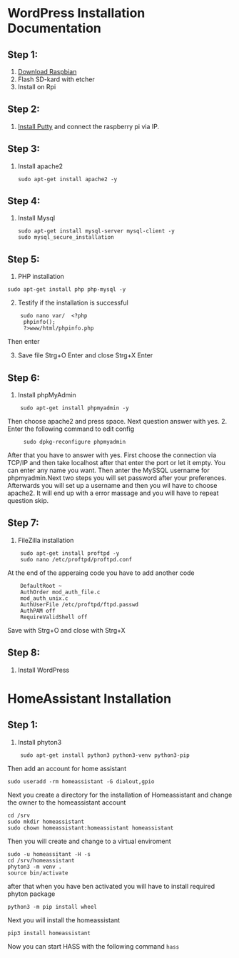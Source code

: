 # WordPress Installation Documentation


## Step 1:
1. [Download Raspbian](https://www.raspberrypi.org/downloads/raspbian/)
2. Flash SD-kard with etcher
3. Install on Rpi

## Step 2:
1. [Install Putty](https://www.chiark.greenend.org.uk/~sgtatham/putty/latest.html) and connect the raspberry pi via IP.

## Step 3:
1. Install apache2
   ```
   sudo apt-get install apache2 -y
   ```

## Step 4:
1. Install Mysql
   ```
   sudo apt-get install mysql-server mysql-client -y
   sudo mysql_secure_installation
   ```

## Step 5:
1. PHP installation
```
sudo apt-get install php php-mysql -y
```
2. Testify if the installation is successful
```
    sudo nano var/  <?php
     phpinfo();
     ?>www/html/phpinfo.php
```
Then enter

3. Save file Strg+O Enter and close Strg+X Enter

## Step 6:
1. Install phpMyAdmin
```
    sudo apt-get install phpmyadmin -y
```
Then choose apache2 and press space. Next question answer with yes.
2. Enter the following command to edit config
```
     sudo dpkg-reconfigure phpmyadmin
```
After that you have to answer with yes.
First choose the connection via TCP/IP and then take localhost after that enter the                     port or let it empty. You can enter any name you want. Then anter the MySSQL username for phpmyadmin.Next two steps you will set password after your preferences. Afterwards you will set up a username and then you wil have to
choose apache2. It will end up with a error massage and you will have to repeat question skip.

## Step 7:
1. FileZilla installation
```
    sudo apt-get install proftpd -y
    sudo nano /etc/proftpd/proftpd.conf
```
At the end of the apperaing code you have to add another code
```
    DefaultRoot ~
    AuthOrder mod_auth_file.c
    mod_auth_unix.c
    AuthUserFile /etc/proftpd/ftpd.passwd
    AuthPAM off
    RequireValidShell off
```
Save with Strg+O and close with Strg+X

## Step 8:
1. Install WordPress

# HomeAssistant Installation

## Step 1:
1. Install phyton3
```
    sudo apt-get install python3 python3-venv python3-pip
```
Then add an account for home assistant
```
sudo useradd -rm homeassistant -G dialout,gpio
```
Next you create a directory for the installation of Homeassistant and change the owner to the homeassistant account
```
cd /srv
sudo mkdir homeassistant
sudo chown homeassistant:homeassistant homeassistant
```
Then you will create and change to a virtual enviroment
```
sudo -u homeassitant -H -s
cd /srv/homeassistant
phyton3 -m venv .
source bin/activate
```
after that when you have ben activated you will have to install required phyton package
```
python3 -m pip install wheel
```
Next you will install the homeassistant
```
pip3 install homeassistant
```
Now you can start HASS with the following command
`hass`
